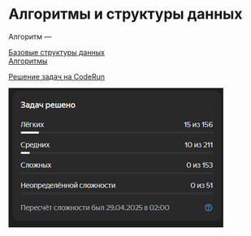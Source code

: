 # Алгоритмы и структуры данных
Алгоритм — 

[Базовые структуры данных](notes/data_structures.md)  
[Алгоритмы](notes%2Falgos.md)  

[Решение задач на CodeRun](code%2Fsolutions)

![img.png](src/images/img.png)